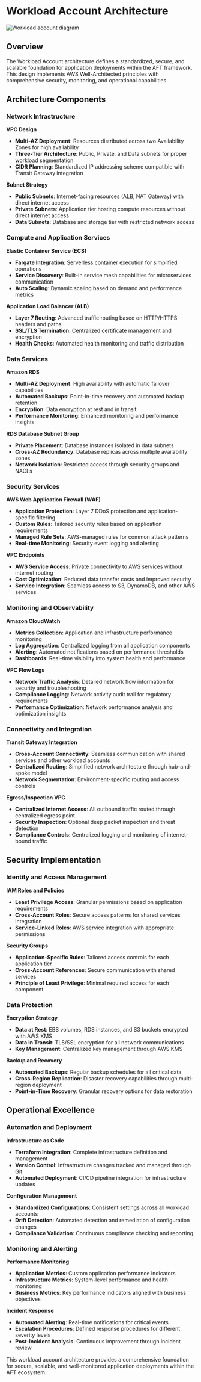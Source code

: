 # Workload Account Architecture

![Workload account diagram](../static/aws-workload-account.jpg)

## Overview

The Workload Account architecture defines a standardized, secure, and scalable foundation for application deployments within the AFT framework. This design implements AWS Well-Architected principles with comprehensive security, monitoring, and operational capabilities.

## Architecture Components

### Network Infrastructure

**VPC Design**
- **Multi-AZ Deployment**: Resources distributed across two Availability Zones for high availability
- **Three-Tier Architecture**: Public, Private, and Data subnets for proper workload segmentation
- **CIDR Planning**: Standardized IP addressing scheme compatible with Transit Gateway integration

**Subnet Strategy**
- **Public Subnets**: Internet-facing resources (ALB, NAT Gateway) with direct internet access
- **Private Subnets**: Application tier hosting compute resources without direct internet access
- **Data Subnets**: Database and storage tier with restricted network access

### Compute and Application Services

**Elastic Container Service (ECS)**
- **Fargate Integration**: Serverless container execution for simplified operations
- **Service Discovery**: Built-in service mesh capabilities for microservices communication
- **Auto Scaling**: Dynamic scaling based on demand and performance metrics

**Application Load Balancer (ALB)**
- **Layer 7 Routing**: Advanced traffic routing based on HTTP/HTTPS headers and paths
- **SSL/TLS Termination**: Centralized certificate management and encryption
- **Health Checks**: Automated health monitoring and traffic distribution

### Data Services

**Amazon RDS**
- **Multi-AZ Deployment**: High availability with automatic failover capabilities
- **Automated Backups**: Point-in-time recovery and automated backup retention
- **Encryption**: Data encryption at rest and in transit
- **Performance Monitoring**: Enhanced monitoring and performance insights

**RDS Database Subnet Group**
- **Private Placement**: Database instances isolated in data subnets
- **Cross-AZ Redundancy**: Database replicas across multiple availability zones
- **Network Isolation**: Restricted access through security groups and NACLs

### Security Services

**AWS Web Application Firewall (WAF)**
- **Application Protection**: Layer 7 DDoS protection and application-specific filtering
- **Custom Rules**: Tailored security rules based on application requirements
- **Managed Rule Sets**: AWS-managed rules for common attack patterns
- **Real-time Monitoring**: Security event logging and alerting

**VPC Endpoints**
- **AWS Service Access**: Private connectivity to AWS services without internet routing
- **Cost Optimization**: Reduced data transfer costs and improved security
- **Service Integration**: Seamless access to S3, DynamoDB, and other AWS services

### Monitoring and Observability

**Amazon CloudWatch**
- **Metrics Collection**: Application and infrastructure performance monitoring
- **Log Aggregation**: Centralized logging from all application components
- **Alerting**: Automated notifications based on performance thresholds
- **Dashboards**: Real-time visibility into system health and performance

**VPC Flow Logs**
- **Network Traffic Analysis**: Detailed network flow information for security and troubleshooting
- **Compliance Logging**: Network activity audit trail for regulatory requirements
- **Performance Optimization**: Network performance analysis and optimization insights

### Connectivity and Integration

**Transit Gateway Integration**
- **Cross-Account Connectivity**: Seamless communication with shared services and other workload accounts
- **Centralized Routing**: Simplified network architecture through hub-and-spoke model
- **Network Segmentation**: Environment-specific routing and access controls

**Egress/Inspection VPC**
- **Centralized Internet Access**: All outbound traffic routed through centralized egress point
- **Security Inspection**: Optional deep packet inspection and threat detection
- **Compliance Controls**: Centralized logging and monitoring of internet-bound traffic

## Security Implementation

### Identity and Access Management

**IAM Roles and Policies**
- **Least Privilege Access**: Granular permissions based on application requirements
- **Cross-Account Roles**: Secure access patterns for shared services integration
- **Service-Linked Roles**: AWS service integration with appropriate permissions

**Security Groups**
- **Application-Specific Rules**: Tailored access controls for each application tier
- **Cross-Account References**: Secure communication with shared services
- **Principle of Least Privilege**: Minimal required access for each component

### Data Protection

**Encryption Strategy**
- **Data at Rest**: EBS volumes, RDS instances, and S3 buckets encrypted with AWS KMS
- **Data in Transit**: TLS/SSL encryption for all network communications
- **Key Management**: Centralized key management through AWS KMS

**Backup and Recovery**
- **Automated Backups**: Regular backup schedules for all critical data
- **Cross-Region Replication**: Disaster recovery capabilities through multi-region deployment
- **Point-in-Time Recovery**: Granular recovery options for data restoration

## Operational Excellence

### Automation and Deployment

**Infrastructure as Code**
- **Terraform Integration**: Complete infrastructure definition and management
- **Version Control**: Infrastructure changes tracked and managed through Git
- **Automated Deployment**: CI/CD pipeline integration for infrastructure updates

**Configuration Management**
- **Standardized Configurations**: Consistent settings across all workload accounts
- **Drift Detection**: Automated detection and remediation of configuration changes
- **Compliance Validation**: Continuous compliance checking and reporting

### Monitoring and Alerting

**Performance Monitoring**
- **Application Metrics**: Custom application performance indicators
- **Infrastructure Metrics**: System-level performance and health monitoring
- **Business Metrics**: Key performance indicators aligned with business objectives

**Incident Response**
- **Automated Alerting**: Real-time notifications for critical events
- **Escalation Procedures**: Defined response procedures for different severity levels
- **Post-Incident Analysis**: Continuous improvement through incident review

This workload account architecture provides a comprehensive foundation for secure, scalable, and well-monitored application deployments within the AFT ecosystem.
